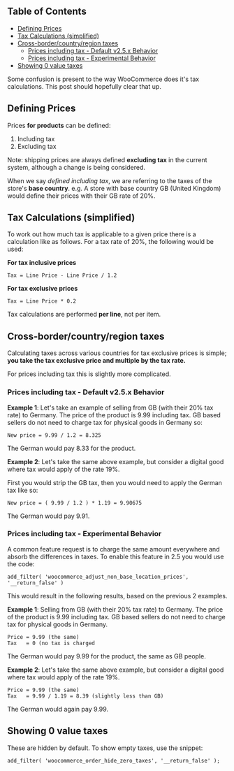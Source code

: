 <!-- START doctoc generated TOC please keep comment here to allow auto update -->
<!-- DON'T EDIT THIS SECTION, INSTEAD RE-RUN doctoc TO UPDATE -->
## Table of Contents

- [Defining Prices](#defining-prices)
- [Tax Calculations (simplified)](#tax-calculations-simplified)
- [Cross-border/country/region taxes](#cross-bordercountryregion-taxes)
  - [Prices including tax - Default v2.5.x Behavior](#prices-including-tax---default-v25x-behavior)
  - [Prices including tax - Experimental Behavior](#prices-including-tax---experimental-behavior)
- [Showing 0 value taxes](#showing-0-value-taxes)

<!-- END doctoc generated TOC please keep comment here to allow auto update -->

Some confusion is present to the way WooCommerce does it's tax calculations. This post should hopefully clear that up.

## Defining Prices

Prices **for products** can be defined:

1. Including tax
2. Excluding tax

Note: shipping prices are always defined **excluding tax** in the current system, although a change is being considered.

When we say _defined including tax_, we are referring to the taxes of the store's **base country**. e.g. A store with base country GB (United Kingdom) would define their prices with their GB rate of 20%.

## Tax Calculations (simplified)

To work out how much tax is applicable to a given price there is a calculation like as follows. For a tax rate of 20%, the following would be used:

**For tax inclusive prices**

    Tax = Line Price - Line Price / 1.2

**For tax exclusive prices**

    Tax = Line Price * 0.2

Tax calculations are performed **per line**, not per item.

## Cross-border/country/region taxes

Calculating taxes across various countries for tax exclusive prices is simple; **you take the tax exclusive price and multiple by the tax rate.**

For prices including tax this is slightly more complicated.

### Prices including tax - Default v2.5.x Behavior

**Example 1**: Let's take an example of selling from GB (with their 20% tax rate) to Germany. The price of the product is 9.99 including tax. GB based sellers do not need to charge tax for physical goods in Germany so:

    New price = 9.99 / 1.2 = 8.325

The German would pay 8.33 for the product.

**Example 2**: Let's take the same above example, but consider a digital good where tax would apply of the rate 19%.

First you would strip the GB tax, then you would need to apply the German tax like so:

    New price = ( 9.99 / 1.2 ) * 1.19 = 9.90675

The German would pay 9.91.

### Prices including tax - Experimental Behavior

A common feature request is to charge the same amount everywhere and absorb the differences in taxes. To enable this feature in 2.5 you would use the code:

    add_filter( 'woocommerce_adjust_non_base_location_prices', '__return_false' )

This would result in the following results, based on the previous 2 examples. 

**Example 1**: Selling from GB (with their 20% tax rate) to Germany. The price of the product is 9.99 including tax. GB based sellers do not need to charge tax for physical goods in Germany.

    Price = 9.99 (the same)
    Tax   = 0 (no tax is charged

The German would pay 9.99 for the product, the same as GB people.

**Example 2**: Let's take the same above example, but consider a digital good where tax would apply of the rate 19%.

    Price = 9.99 (the same)
    Tax   = 9.99 / 1.19 = 8.39 (slightly less than GB)

The German would again pay 9.99.

## Showing 0 value taxes

These are hidden by default. To show empty taxes, use the snippet:

`
add_filter( 'woocommerce_order_hide_zero_taxes', '__return_false' );
`

